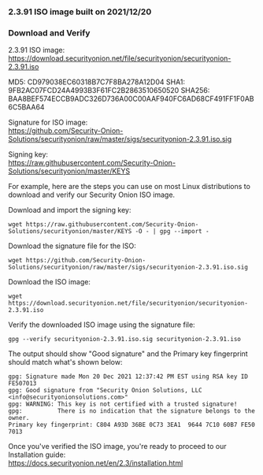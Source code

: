 ### 2.3.91 ISO image built on 2021/12/20



### Download and Verify

2.3.91 ISO image:  
https://download.securityonion.net/file/securityonion/securityonion-2.3.91.iso

MD5: CD979038EC60318B7C7F8BA278A12D04
SHA1: 9FB2AC07FCD24A4993B3F61FC2B2863510650520
SHA256: BAA8BEF574ECCB9ADC326D736A00C00AAF940FC6AD68CF491FF1F0AB6C5BAA64

Signature for ISO image:  
https://github.com/Security-Onion-Solutions/securityonion/raw/master/sigs/securityonion-2.3.91.iso.sig

Signing key:  
https://raw.githubusercontent.com/Security-Onion-Solutions/securityonion/master/KEYS  

For example, here are the steps you can use on most Linux distributions to download and verify our Security Onion ISO image.

Download and import the signing key:  
```
wget https://raw.githubusercontent.com/Security-Onion-Solutions/securityonion/master/KEYS -O - | gpg --import -  
```

Download the signature file for the ISO:  
```
wget https://github.com/Security-Onion-Solutions/securityonion/raw/master/sigs/securityonion-2.3.91.iso.sig
```

Download the ISO image:  
```
wget https://download.securityonion.net/file/securityonion/securityonion-2.3.91.iso
```

Verify the downloaded ISO image using the signature file:  
```
gpg --verify securityonion-2.3.91.iso.sig securityonion-2.3.91.iso
```

The output should show "Good signature" and the Primary key fingerprint should match what's shown below:
```
gpg: Signature made Mon 20 Dec 2021 12:37:42 PM EST using RSA key ID FE507013
gpg: Good signature from "Security Onion Solutions, LLC <info@securityonionsolutions.com>"
gpg: WARNING: This key is not certified with a trusted signature!
gpg:          There is no indication that the signature belongs to the owner.
Primary key fingerprint: C804 A93D 36BE 0C73 3EA1  9644 7C10 60B7 FE50 7013
```

Once you've verified the ISO image, you're ready to proceed to our Installation guide:  
https://docs.securityonion.net/en/2.3/installation.html
